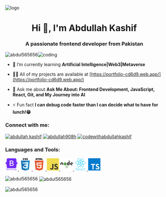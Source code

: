 ![logo](https://github.com/Abdul565656/Abdul565656/blob/main/bBack%20and%20Yellow%20%20Personal%20Trainer%20Linkedin%20Banner.png)
<h1 align="center">Hi 👋, I'm Abdullah Kashif</h1>
<h3 align="center">A passionate frontend developer from Pakistan</h3>

<img align="right" alt="coding" width="400" src="https://camo.githubusercontent.com/7de37139d0b4c1ce40865e799b446c0e963a3dd8fb68d239707237c40604fa3d/68747470733a2f2f63646e2e6472696262626c652e636f6d2f75736572732f3733303730332f73637265656e73686f74732f363538313234332f6176656e746f2e676966">

<p align="left"> <img src="https://komarev.com/ghpvc/?username=abdul565656&label=Profile%20views&color=0e75b6&style=flat" alt="abdul565656" /> </p>

- 🌱 I’m currently learning **Artificial Intelligence|Web3|Metaverse**

- 👨‍💻 All of my projects are available at [https://portfolio-cd6d9.web.app/](https://portfolio-cd6d9.web.app/)

- 💬 Ask me about **Ask Me About: Frontend Development, JavaScript, React, Git, and My Journey into AI**

- ⚡ Fun fact **I can debug code faster than I can decide what to have for lunch!😁**

<h3 align="left">Connect with me:</h3>
<p align="left">
<a href="https://www.linkedin.com/in/abdullah-kashif-9rr900/" target="blank"><img align="center" src="https://raw.githubusercontent.com/rahuldkjain/github-profile-readme-generator/master/src/images/icons/Social/linked-in-alt.svg" alt="abdullah kashif" height="30" width="40" /></a>
<a href="https://instagram.com/abdullah908h" target="blank"><img align="center" src="https://raw.githubusercontent.com/rahuldkjain/github-profile-readme-generator/master/src/images/icons/Social/instagram.svg" alt="abdullah908h" height="30" width="40" /></a>
<a href="https://youtube.com/@codewithabdullahkashif?si=iM705hYJYZNFJQlu" target="blank"><img align="center" src="https://raw.githubusercontent.com/rahuldkjain/github-profile-readme-generator/master/src/images/icons/Social/youtube.svg" alt="codewithabdullahkashif" height="30" width="40" /></a>
</p>

<h3 align="left">Languages and Tools:</h3>
<p align="left"> <a href="https://getbootstrap.com" target="_blank" rel="noreferrer"> <img src="https://raw.githubusercontent.com/devicons/devicon/master/icons/bootstrap/bootstrap-plain-wordmark.svg" alt="bootstrap" width="40" height="40"/> </a> <a href="https://www.w3schools.com/css/" target="_blank" rel="noreferrer"> <img src="https://raw.githubusercontent.com/devicons/devicon/master/icons/css3/css3-original-wordmark.svg" alt="css3" width="40" height="40"/> </a> <a href="https://www.w3.org/html/" target="_blank" rel="noreferrer"> <img src="https://raw.githubusercontent.com/devicons/devicon/master/icons/html5/html5-original-wordmark.svg" alt="html5" width="40" height="40"/> </a> <a href="https://developer.mozilla.org/en-US/docs/Web/JavaScript" target="_blank" rel="noreferrer"> <img src="https://raw.githubusercontent.com/devicons/devicon/master/icons/javascript/javascript-original.svg" alt="javascript" width="40" height="40"/> </a> <a href="https://nodejs.org" target="_blank" rel="noreferrer"> <img src="https://raw.githubusercontent.com/devicons/devicon/master/icons/nodejs/nodejs-original-wordmark.svg" alt="nodejs" width="40" height="40"/> </a> <a href="https://reactjs.org/" target="_blank" rel="noreferrer"> <img src="https://raw.githubusercontent.com/devicons/devicon/master/icons/react/react-original-wordmark.svg" alt="react" width="40" height="40"/> </a> <a href="https://www.typescriptlang.org/" target="_blank" rel="noreferrer"> <img src="https://raw.githubusercontent.com/devicons/devicon/master/icons/typescript/typescript-original.svg" alt="typescript" width="40" height="40"/> </a> </p>

<p><img align="left" src="https://github-readme-stats.vercel.app/api/top-langs?username=abdul565656&show_icons=true&locale=en&layout=compact" alt="abdul565656" /></p>

<p>&nbsp;<img align="center" src="https://github-readme-stats.vercel.app/api?username=abdul565656&show_icons=true&locale=en" alt="abdul565656" /></p>

<p><img align="center" src="https://github-readme-streak-stats.herokuapp.com/?user=abdul565656&" alt="abdul565656" /></p>

